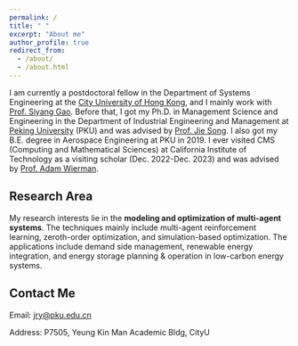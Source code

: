 ```yaml
---
permalink: /
title: " "
excerpt: "About me"
author_profile: true
redirect_from: 
  - /about/
  - /about.html
---
```


I am currently a postdoctoral fellow in the Department of Systems Engineering at the [City University of Hong Kong](https://www.cityu.edu.hk/), and I mainly work with [Prof. Siyang Gao](https://www.cityu.edu.hk/stfprofile/siyangao.htm). Before that, I got my Ph.D. in Management Science and Engineering in the Department of Industrial Engineering and Management at [Peking University](https://english.pku.edu.cn/) (PKU) and was advised by [Prof. Jie Song](http://www2.coe.pku.edu.cn/faculty/songjie/indexen.html). I also got my B.E. degree in Aerospace Engineering at PKU in 2019. I ever visited CMS (Computing and Mathematical Sciences) at California Institute of Technology as a visiting scholar (Dec. 2022-Dec. 2023) and was advised by [Prof. Adam Wierman](https://adamwierman.com/).

## Research Area
My research interests lie in the **modeling and optimization of multi-agent systems**. The techniques mainly include multi-agent reinforcement learning, zeroth-order optimization, and simulation-based optimization. The applications include demand side management, renewable energy integration, and energy storage planning & operation in low-carbon energy systems.

## Contact Me
Email: jry@pku.edu.cn

Address: P7505, Yeung Kin Man Academic Bldg, CityU
